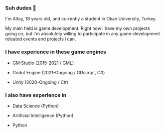 ### Suh dudes 👋

I'm Altay, 18 years old, and currently a student in Okan University, Turkey.

My main field is game development. Right now i have my own projects going on, but i'm absolutely willing to participate in any game-development releated events and projects i can.

### I have experience in these game engines 

- GM:Studio (2015-2021 / GML)

- Godot Engine (2021-Ongoing / GDscript, C#)

- Unity (2020-Ongoing / C#)


### I also have experience in 

- Data Science (Python)

- Artificial Intelligence (Python)

- Python

<!--
**AltayCanOzsan/AltayCanOzsan** is a ✨ _special_ ✨ repository because its `README.md` (this file) appears on your GitHub profile.

Here are some ideas to get you started:

- 🔭 I’m currently working on ...
- 🌱 I’m currently learning ...
- 👯 I’m looking to collaborate on ...
- 🤔 I’m looking for help with ...
- 💬 Ask me about ...
- 📫 How to reach me: ...
- 😄 Pronouns: ...
- ⚡ Fun fact: ...
-->
